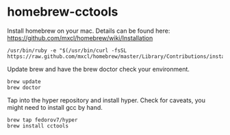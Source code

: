 homebrew-cctools
==============

Install homebrew on your mac. Details can be found here: https://github.com/mxcl/homebrew/wiki/Installation


    /usr/bin/ruby -e "$(/usr/bin/curl -fsSL https://raw.github.com/mxcl/homebrew/master/Library/Contributions/install_homebrew.rb)"

Update brew and have the brew doctor check your environment.

    brew update
    brew doctor

Tap into the hyper repository and install hyper. Check for caveats, you might need to install gcc by hand.

    brew tap fedorov7/hyper
    brew install cctools
